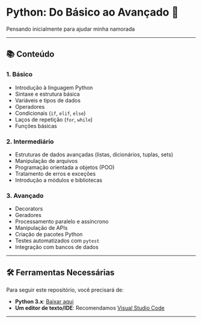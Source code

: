 # **Python: Do Básico ao Avançado** 🐍  

Pensando inicialmente para ajudar minha namorada 

---

## **📚 Conteúdo**  

### **1. Básico**  
- Introdução à linguagem Python  
- Sintaxe e estrutura básica  
- Variáveis e tipos de dados  
- Operadores  
- Condicionais (`if`, `elif`, `else`)  
- Laços de repetição (`for`, `while`)  
- Funções básicas  

### **2. Intermediário**  
- Estruturas de dados avançadas (listas, dicionários, tuplas, sets)  
- Manipulação de arquivos  
- Programação orientada a objetos (POO)  
- Tratamento de erros e exceções  
- Introdução a módulos e bibliotecas  

### **3. Avançado**  
- Decorators  
- Geradores  
- Processamento paralelo e assíncrono  
- Manipulação de APIs  
- Criação de pacotes Python  
- Testes automatizados com `pytest`  
- Integração com bancos de dados  

---

## **🛠️ Ferramentas Necessárias**  
Para seguir este repositório, você precisará de:  
- **Python 3.x**: [Baixar aqui](https://www.python.org/downloads/)  
- **Um editor de texto/IDE**: Recomendamos [Visual Studio Code](https://code.visualstudio.com/)  


---


